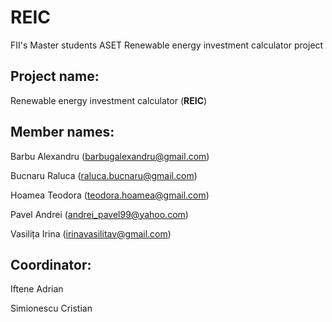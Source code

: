 # REIC
FII's Master students ASET Renewable energy investment calculator project


## Project name: 

Renewable energy investment calculator (**REIC**)

## Member names: 

Barbu Alexandru  (barbugalexandru@gmail.com)

Bucnaru Raluca   (raluca.bucnaru@gmail.com)

Hoamea Teodora  (teodora.hoamea@gmail.com)

Pavel Andrei     (andrei_pavel99@yahoo.com)

Vasilița Irina   (irinavasilitav@gmail.com)

## Coordinator: 

Iftene Adrian

Simionescu Cristian

